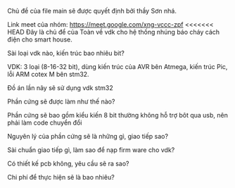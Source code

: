 Chủ đề của file main sẽ được quyết định bởi thầy Sơn nhá.

Link meet của nhóm: https://meet.google.com/xng-vccc-zpf
<<<<<<< HEAD
Đây là chủ để của Toàn về vdk cho hệ thống nhúng báo cháy cách điện cho smart house.

Sài loại vdk nào, kiến trúc bao nhiêu bit?

VDK: 3 loại (8-16-32 bit), dùng kiến trúc của AVR bên Atmega, kiến trúc Pic, lỗi ARM cotex M bên stm32.

Đồ án lần nãy sẽ sử dụng vdk stm32


Phần cứng sẽ được làm như thế nào?

Phần cứng sẽ bao gồm kiểu kiến 8 bit thường không hỗ trợ bôt qua usb, nên phải làm code chuyển đổi

Nguyên lý của phần cứng sẽ là những gì, giao tiếp sao?

Sài chuẩn giao tiếp gì, làm sao để nạp firm ware cho vdk?

Có thiết kế pcb không, yêu cầu sẽ ra sao?

Chi phí để thực hiện sẽ là bao nhiêu?


